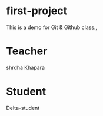 # first-project

This is a demo for Git &amp; Github class.,

# Teacher

shrdha Khapara

# Student

Delta-student
